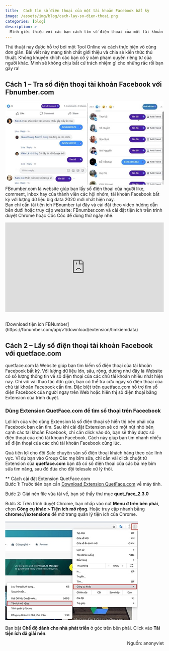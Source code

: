 ```yaml
---
title:  Cách tìm số điện thoại của một tài khoản Facebook bất kỳ
image: /assets/img/blog/cach-lay-so-dien-thoai.png
categories: [blog]
description: >
  Mình giới thiệu với các bạn cách tìm số điện thoại của một tài khoản Facebook bất kỳ. Thủ thuật này sẽ giúp bạn trong những trường hợp cần truy tìm số điện thoại của đối phương.
---
```


Thủ thuật này được hỗ trợ bởi một Tool Online và cách thực hiện vô cùng đơn giản. Bài viết này mang tính chất giới thiệu và chia sẻ kiến thức thủ thuật. Không khuyến khích các bạn cố ý xâm phạm quyền riêng tư của người khác. Mình sẽ không chịu bất cứ trách nhiệm gì cho những rắc rối bạn gây ra!  

## Cách 1 – Tra số điện thoại tài khoản Facebook với Fbnumber.com  


![Tra số điện thoại tài khoản Facebook với Fbnumber.com](/assets/img/blog/cach-lay-so-dien-thoai-2.jpg)
FBnumber.com là website giúp bạn lấy số điện thoại của người like, comment, inbox hay của thành viên các hội nhóm, tài khoản Facebook bất kỳ với lượng dữ liệu big data 2020 mới nhất hiện nay.  
Bạn chỉ cần tải tiện ích FBnumber tại đây và cài đặt theo video hướng dẫn bên dưới hoặc truy cập website: FBnumber.com và cài đặt tiện ích trên trình duyệt Chrome hoặc Cốc Cốc để dùng thử ngày nhé.  

<style>
.video-wrapper {
    position: relative;
    padding-bottom: 56.25%;
    height: 0;
}
.video-wrapper iframe {
    position: absolute;
    top: 0;
    left: 0;
    width: 100%;
    height: 100%;
}
</style>
<p>
<div class="video-wrapper">
<iframe width="560" height="315" src="https://www.youtube.com/embed/_aNZfHPMTSY" frameborder="0" allow="accelerometer; autoplay; encrypted-media; gyroscope; picture-in-picture" allowfullscreen></iframe>

</div>  
</p>
<br>
[Download tiện ích FBNumber](https://fbnumber.com/api/v1/download/extension/timkiemdata)  


## Cách 2 – Lấy số điện thoại tài khoản Facebook với quetface.com  
quetface.com là Website giúp bạn tìm kiếm số điện thoại của tài khoản Facebook bất kỳ. Với lượng dữ liệu lớn, sâu, rộng, dường như đây là Website có số lượng thông tin về số điện thoại của các chủ tài khoản nhiều nhất hiện nay. Chỉ với vài thao tác đơn giản, bạn có thể tra cứu ngay số điện thoại của chủ tài khoản Facebook cần tìm. Đặc biệt trên quetface.com hổ trợ tìm số điện Facebook của người ngay trên Web hoặc hiển thị số điện thoại bằng Extension của trình duyệt.  

### Dùng Extension QuetFace.com để tìm số thoại trên Facecbook  
Lợi ích của việc dùng Extension là số điện thoại sẽ hiển thị bên phải của Facebook bạn cần tìm. Sau khi cài đặt Extension sẽ có một nút nhỏ bên cạnh các tài khoản Facebook, chỉ cần click vào đó, bạn sẽ thấy được số điện thoại của chủ tài khoản Facebook. Cách này giúp bạn tìm nhanh nhiều số điện thoại của các chủ tài khoản Facebook cùng lúc.  

Quá tiện lợi cho đội Sale chuyên săn số điện thoại khách hàng theo các lĩnh vực. Ví dụ bạn vào Group Các mẹ bĩm sữa, chỉ cần vài click chuột từ Extension của **quetface.com** bạn đã có số điện thoại của các bà mẹ bĩm sữa tìm năng, sau đó đưa cho đội telesale xử lý thôi.  

** Cách cài đặt Extension QuetFace.com  
Bước 1: Trước tiên bạn cần [Download Extension QuetFace.com](https://quetface.com/api/download/extension/anonyviet) về máy tính.  

Bước 2: Giải nén file vừa tải về, bạn sẽ thấy thư mục **quet_face_2.3.0**  

Bước 3: Trên trình duyệt Chrome, bạn nhấp vào nút **Menu ở trên bên phải**, chọn **Công cụ khác > Tiện ích mở rộng**. Hoặc truy cập nhanh bằng **chrome://extensions** để mở trang quản lý tiện ích của Chrome.  

![Cách cài đặt Extension QuetFace.com](/assets/img/blog/TIEN-ICH-MO-RONG-CHROME.jpg)  

Bạn bật **Chế độ dành cho nhà phát triển** ở góc trên bên phải. Click vào **Tải tiện ích đã giải nén**.


<div style= 'text-align: right;'>
Nguồn: anonyviet
</div>
